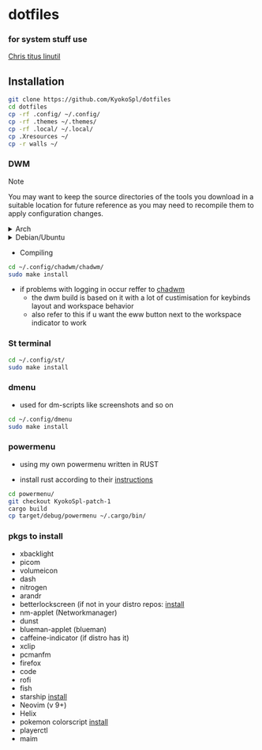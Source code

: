 # dotfiles

### for system stuff use
[Chris titus linutil](https://github.com/ChrisTitusTech/linutil)


## Installation

```sh
git clone https://github.com/KyokoSpl/dotfiles
cd dotfiles
cp -rf .config/ ~/.config/
cp -rf .themes ~/.themes/
cp -rf .local/ ~/.local/
cp .Xresources ~/
cp -r walls ~/

```

### DWM

> [!NOTE]
> You may want to keep the source directories of the tools you download in a suitable location for future reference as you may need to recompile them to apply configuration changes.

<details>
  <summary>Arch</summary>

  Install dependencies:

  ```sh
  sudo pacman -S --needed base-devel extra/git extra/libx11 extra/libxcb extra/libxinerama extra/libxft extra/imlib2
  ```

  If you find yourself missing a library then this can usually be found by searching for the file name using pacman:

  ```sh
  $ pacman -F Xlib-xcb.h
  extra/libx11 1.6.12-1 [installed: 1.7.2-1]
  usr/include/X11/Xlib-xcb.h
  ```

</details>

<details>
  <summary>Debian/Ubuntu</summary>

  Install dependencies:

  ```sh
  sudo apt install build-essential git libx11-dev libx11-xcb-dev libxcb-res0-dev libxinerama-dev libxft-dev libimlib2-dev
  ```

  It is worth checking the version of gcc on debian based systems as they may come with older implementations that can result in compilation errors.

  ```sh
  gcc --version
  ```

  You would expect at least v8.x or above here.

  If you find yourself missing a library then this can usually be found by searching for the file name using apt-file, a tool that have to be installed separately:

  ```sh
  $ sudo apt install apt-file
  $ sudo apt-file update
  $ apt-file search xcb/res.h
  libxcb-res0-dev: /usr/include/xcb/res.h
  ```

</details>



- Compiling
```sh
cd ~/.config/chadwm/chadwm/
sudo make install
```

- if problems with logging in occur reffer to [chadwm](https://github.com/siduck/chadwm)
    - the dwm build is based on it with a lot of custimisation for keybinds layout and workspace behavior
    - also refer to this if u want the eww button next to the workspace indicator to work

### St terminal

```sh
cd ~/.config/st/
sudo make install
```
### dmenu
- used for dm-scripts like screenshots and so on
```sh
cd ~/.config/dmenu
sudo make install
```


### powermenu

- using my own powermenu written in RUST

- install rust according to their [instructions](https://www.rust-lang.org/tools/install)

```sh
cd powermenu/
git checkout KyokoSpl-patch-1
cargo build
cp target/debug/powermenu ~/.cargo/bin/
```


### pkgs to install
- xbacklight
- picom
- volumeicon
- dash
- nitrogen
- arandr
- betterlockscreen (if not in your distro repos: [install](https://github.com/betterlockscreen/betterlockscreen?tab=readme-ov-file#installation)
- nm-applet (Networkmanager)
- dunst
- blueman-applet (blueman)
- caffeine-indicator (if distro has it)
- xclip
- pcmanfm
- firefox
- code
- rofi
- fish
- starship [install](https://starship.rs/guide/)
- Neovim (v 9+)
- Helix
- pokemon colorscript [install](https://gitlab.com/phoneybadger/pokemon-colorscripts#on-other-distros-and-macos)
- playerctl
- maim


